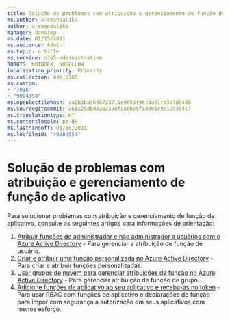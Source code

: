 ```yaml
---
title: Solução de problemas com atribuição e gerenciamento de função de aplicativo
ms.author: v-smandalika
author: v-smandalika
manager: dansimp
ms.date: 01/15/2021
ms.audience: Admin
ms.topic: article
ms.service: o365-administration
ROBOTS: NOINDEX, NOFOLLOW
localization_priority: Priority
ms.collection: Adm_O365
ms.custom:
- "7816"
- "9004358"
ms.openlocfilehash: aa2b3ba3648723715e9553f95c3a01fd3d7d9485
ms.sourcegitcommit: a61a29dbd0382370fea0be5fa4a61c9a1a9354c7
ms.translationtype: HT
ms.contentlocale: pt-BR
ms.lasthandoff: 01/18/2021
ms.locfileid: "49884554"
---
```

# <a name="troubleshoot-issues-with-application-role-assignment-and-management"></a>Solução de problemas com atribuição e gerenciamento de função de aplicativo

Para solucionar problemas com atribuição e gerenciamento de função de aplicativo, consulte os seguintes artigos para informações de orientação:

1. [Atribuir funções de administrador e não administrador a usuários com o Azure Active Directory](https://docs.microsoft.com/azure/active-directory/fundamentals/active-directory-users-assign-role-azure-portal) - Para gerenciar a atribuição de função de usuário.
2. [Criar e atribuir uma função personalizada no Azure Active Directory](https://docs.microsoft.com/azure/active-directory/roles/custom-create) - Para criar e atribuir funções personalizadas.
3. [Usar grupos de nuvem para gerenciar atribuições de função no Azure Active Directory](https://docs.microsoft.com/azure/active-directory/roles/groups-concept) - Para gerenciar atribuição de função de grupo.
4. [Adicione funções de aplicativo ao seu aplicativo e receba-as no token](https://docs.microsoft.com/azure/active-directory/develop/howto-add-app-roles-in-azure-ad-apps#app-roles-vs-groups) - Para usar RBAC com funções de aplicativo e declarações de função para impor com segurança a autorização em seus aplicativos com menos esforço.
